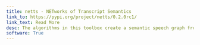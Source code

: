 ```yaml
---
title: netts - NETworks of Transcript Semantics
link_to: https://pypi.org/project/netts/0.2.0rc1/
link_text: Read More
desc: The algorithms in this toolbox create a semantic speech graph from transcribed speech. Speech transcripts are short paragraphs of largely raw, uncleaned speech-like text. 
software: True
---
```

